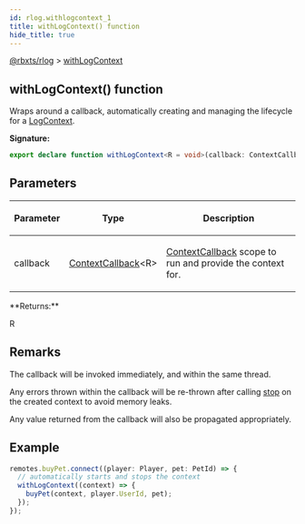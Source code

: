 ```yaml
---
id: rlog.withlogcontext_1
title: withLogContext() function
hide_title: true
---
```


[@rbxts/rlog](./rlog.md) &gt; [withLogContext](./rlog.withlogcontext_1.md)

## withLogContext() function

Wraps around a callback, automatically creating and managing the lifecycle for a [LogContext](./rlog.logcontext.md)<!-- -->.

**Signature:**

```typescript
export declare function withLogContext<R = void>(callback: ContextCallback<R>): R;
```

## Parameters

<table><thead><tr><th>

Parameter


</th><th>

Type


</th><th>

Description


</th></tr></thead>
<tbody><tr><td>

callback


</td><td>

[ContextCallback](./rlog.contextcallback.md)<!-- -->&lt;R&gt;


</td><td>

[ContextCallback](./rlog.contextcallback.md) scope to run and provide the context for.


</td></tr>
</tbody></table>
**Returns:**

R

## Remarks

The callback will be invoked immediately, and within the same thread.

Any errors thrown within the callback will be re-thrown after calling [stop](./rlog.logcontext.stop.md) on the created context to avoid memory leaks.

Any value returned from the callback will also be propagated appropriately.

## Example


```ts
remotes.buyPet.connect((player: Player, pet: PetId) => {
  // automatically starts and stops the context
  withLogContext((context) => {
    buyPet(context, player.UserId, pet);
  });
});
```
